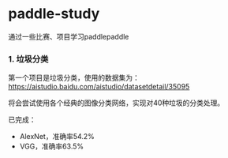 # paddle-study
通过一些比赛、项目学习paddlepaddle

### 1. 垃圾分类

第一个项目是垃圾分类，使用的数据集为：https://aistudio.baidu.com/aistudio/datasetdetail/35095

将会尝试使用各个经典的图像分类网络，实现对40种垃圾的分类处理。

已完成：

* AlexNet，准确率54.2%
* VGG，准确率63.5%